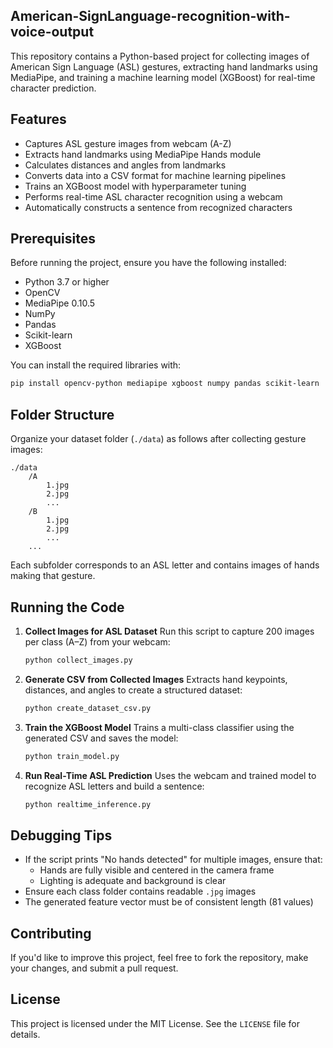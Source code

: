 ## American-SignLanguage-recognition-with-voice-output

This repository contains a Python-based project for collecting images of American Sign Language (ASL) gestures, extracting hand landmarks using MediaPipe, and training a machine learning model (XGBoost) for real-time character prediction.

## Features
- Captures ASL gesture images from webcam (A-Z)
- Extracts hand landmarks using MediaPipe Hands module
- Calculates distances and angles from landmarks
- Converts data into a CSV format for machine learning pipelines
- Trains an XGBoost model with hyperparameter tuning
- Performs real-time ASL character recognition using a webcam
- Automatically constructs a sentence from recognized characters

## Prerequisites
Before running the project, ensure you have the following installed:

- Python 3.7 or higher
- OpenCV
- MediaPipe 0.10.5
- NumPy
- Pandas
- Scikit-learn
- XGBoost

You can install the required libraries with:
```bash
pip install opencv-python mediapipe xgboost numpy pandas scikit-learn
```

## Folder Structure
Organize your dataset folder (`./data`) as follows after collecting gesture images:
```
./data
    /A
        1.jpg
        2.jpg
        ...
    /B
        1.jpg
        2.jpg
        ...
    ...
```
Each subfolder corresponds to an ASL letter and contains images of hands making that gesture.

## Running the Code

1. **Collect Images for ASL Dataset**
   Run this script to capture 200 images per class (A–Z) from your webcam:
   ```bash
   python collect_images.py
   ```

2. **Generate CSV from Collected Images**
   Extracts hand keypoints, distances, and angles to create a structured dataset:
   ```bash
   python create_dataset_csv.py
   ```

3. **Train the XGBoost Model**
   Trains a multi-class classifier using the generated CSV and saves the model:
   ```bash
   python train_model.py
   ```

4. **Run Real-Time ASL Prediction**
   Uses the webcam and trained model to recognize ASL letters and build a sentence:
   ```bash
   python realtime_inference.py
   ```

## Debugging Tips
- If the script prints "No hands detected" for multiple images, ensure that:
  - Hands are fully visible and centered in the camera frame
  - Lighting is adequate and background is clear
- Ensure each class folder contains readable `.jpg` images
- The generated feature vector must be of consistent length (81 values)

## Contributing
If you'd like to improve this project, feel free to fork the repository, make your changes, and submit a pull request.

## License
This project is licensed under the MIT License. See the `LICENSE` file for details.
